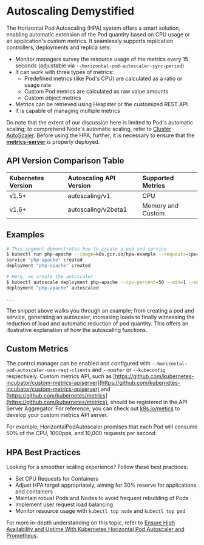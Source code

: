 # Autoscaling Demystified

The Horizontal Pod Autoscaling (HPA) system offers a smart solution, enabling automatic extension of the Pod quantity based on CPU usage or an application's custom metrics. It seamlessly supports replication controllers, deployments and replica sets.

* Monitor managers survey the resource usage of the metrics every 15 seconds (adjustable via `--horizontal-pod-autoscaler-sync-period`)
* It can work with three types of metrics:
  * Predefined metrics (like Pod's CPU) are calculated as a ratio or usage rate
  * Custom Pod metrics are calculated as raw value amounts 
  * Custom object metrics
* Metrics can be retrieved using Heapster or the customized REST API
* It is capable of managing multiple metrics

Do note that the extent of our discussion here is limited to Pod's automatic scaling; to comprehend Node's automatic scaling, refer to [Cluster AutoScaler](../../setup/addon-list/cluster-autoscaler.md). Before using the HPA, further, it is necessary to ensure that the [**metrics-server**](../../setup/addon-list/metrics.md) is properly deployed.

## API Version Comparison Table

| Kubernetes Version | Autoscaling API Version | Supported Metrics |
| :--- | :--- | :--- |
| v1.5+ | autoscaling/v1 | CPU |
| v1.6+ | autoscaling/v2beta1 | Memory and Custom |

## Examples

```bash
# This segment demonstrates how to create a pod and service
$ kubectl run php-apache --image=k8s.gcr.io/hpa-example --requests=cpu=200m --expose --port=80
service "php-apache" created
deployment "php-apache" created

# Here, we create the autoscaler
$ kubectl autoscale deployment php-apache --cpu-percent=50 --min=1 --max=10
deployment "php-apache" autoscaled

...

```

The snippet above walks you through an example; from creating a pod and service, generating an autoscaler, increasing loads to finally witnessing the reduction of load and automatic reduction of pod quantity. This offers an illustrative explanation of how the autoscaling functions.

## Custom Metrics

The control manager can be enabled and configured with `--horizontal-pod-autoscaler-use-rest-clients` and `--master` or `--kubeconfig` respectively. Custom metrics API, such as [https://github.com/kubernetes-incubator/custom-metrics-apiserver](https://github.com/kubernetes-incubator/custom-metrics-apiserver) and [https://github.com/kubernetes/metrics](https://github.com/kubernetes/metrics), should be registered in the API Server Aggregator. For reference, you can check out [k8s.io/metics](https://github.com/kubernetes/metrics) to develop your custom metrics API server.

For example, HorizontalPodAutoscaler promises that each Pod will consume 50% of the CPU, 1000pps, and 10,000 requests per second:

## HPA Best Practices

Looking for a smoother scaling experience? Follow these best practices:

* Set CPU Requests for Containers
* Adjust HPA target appropriately, aiming for 30% reserve for applications and containers
* Maintain robust Pods and Nodes to avoid frequent rebuilding of Pods
* Implement user request load balancing
* Monitor resource usage with `kubectl top node` and `kubectl top pod`
  
For more in-depth understanding on this topic, refer to [Ensure High Availability and Uptime With Kubernetes Horizontal Pod Autoscaler and Prometheus](https://www.weave.works/blog/kubernetes-horizontal-pod-autoscaler-and-prometheus).